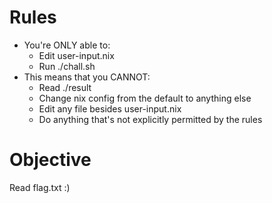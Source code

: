 # Rules

- You're ONLY able to:
  - Edit user-input.nix
  - Run ./chall.sh
- This means that you CANNOT:
  - Read ./result
  - Change nix config from the default to anything else
  - Edit any file besides user-input.nix
  - Do anything that's not explicitly permitted by the rules

# Objective
Read flag.txt :)
